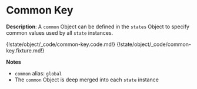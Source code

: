 # Common Key

__Description__: A `common` Object can be defined in the `states` Object to specify common values used by all `state` instances.

{!state/object/_code/common-key.code.md!}
{!state/object/_code/common-key.fixture.md!}

__Notes__

+ `common` alias: `global`
+ The `common` Object is deep merged into each `state` instance

<div class="cf"></div>
<div class="end"></div>

